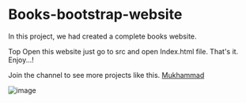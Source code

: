 # Books-bootstrap-website
In this project, we had created a complete books website.

Top Open this website just go to src and open Index.html file.
That's it.
Enjoy...!

Join the channel to see more projects like this. [Mukhammad](https://www.t.me/muhammad_developer)


![image](https://user-images.githubusercontent.com/77983855/173882829-c68565c1-ed57-475c-b4ed-2da011a2e956.png)
